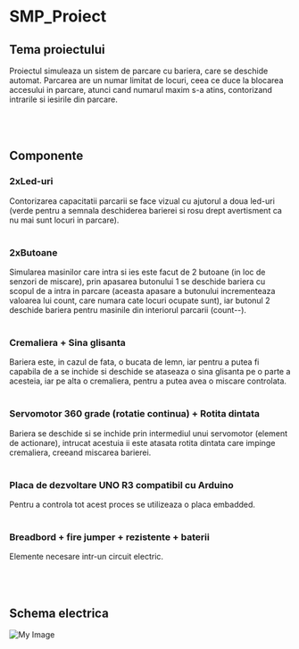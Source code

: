 # SMP_Proiect
## Tema proiectului
Proiectul simuleaza un sistem de parcare cu bariera, care se deschide automat. Parcarea are un numar limitat de locuri, ceea ce duce la blocarea accesului in parcare, atunci cand numarul maxim s-a atins, contorizand intrarile si iesirile din parcare.
<br />
<br />
<br />
<br />
## Componente 
###  2xLed-uri
Contorizarea capacitatii parcarii se face vizual cu ajutorul a doua led-uri (verde pentru a semnala deschiderea barierei si rosu drept avertisment ca nu mai sunt locuri in parcare).
<br />
<br />
###  2xButoane
Simularea masinilor care intra si ies este facut de 2 butoane (in loc de senzori de miscare), prin apasarea butonului 1 se deschide bariera cu scopul de a intra in parcare (aceasta apasare a butonului incrementeaza valoarea lui count, care numara cate locuri ocupate sunt), iar butonul 2 deschide bariera pentru masinile din interiorul parcarii (count--).
<br />
<br />
###  Cremaliera + Sina glisanta
Bariera este, in cazul de fata, o bucata de lemn, iar pentru a putea fi capabila de a se inchide si deschide se ataseaza o sina glisanta pe o parte a acesteia, iar pe alta o cremaliera, pentru a putea avea o miscare controlata.
<br />
<br />
###  Servomotor 360 grade (rotatie continua) + Rotita dintata
Bariera se deschide si se inchide prin intermediul unui servomotor (element de actionare), intrucat acestuia ii este atasata rotita dintata care impinge cremaliera, creeand miscarea barierei.
<br />
<br />
###  Placa de dezvoltare UNO R3 compatibil cu Arduino 
Pentru a controla tot acest proces se utilizeaza o placa embadded.
<br />
<br />
###  Breadbord + fire jumper + rezistente + baterii 
Elemente necesare intr-un circuit electric.
<br />
<br />
<br />
<br />
## Schema electrica
![My Image](Schema_electrica.png)

